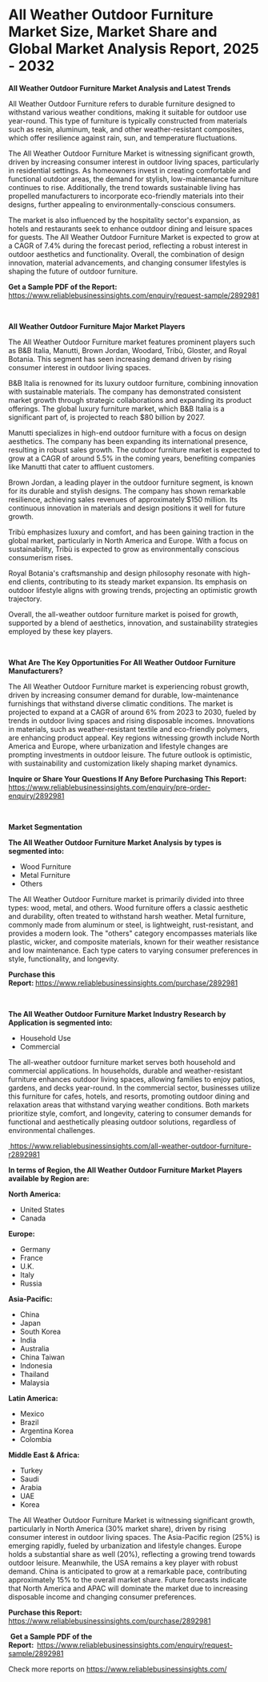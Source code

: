 <p><h1>All Weather Outdoor Furniture Market Size, Market Share and Global Market Analysis Report, 2025 - 2032</h1></p><p><strong>All Weather Outdoor Furniture Market Analysis and Latest Trends</strong></p>
<p><p>All Weather Outdoor Furniture refers to durable furniture designed to withstand various weather conditions, making it suitable for outdoor use year-round. This type of furniture is typically constructed from materials such as resin, aluminum, teak, and other weather-resistant composites, which offer resilience against rain, sun, and temperature fluctuations. </p><p>The All Weather Outdoor Furniture Market is witnessing significant growth, driven by increasing consumer interest in outdoor living spaces, particularly in residential settings. As homeowners invest in creating comfortable and functional outdoor areas, the demand for stylish, low-maintenance furniture continues to rise. Additionally, the trend towards sustainable living has propelled manufacturers to incorporate eco-friendly materials into their designs, further appealing to environmentally-conscious consumers. </p><p>The market is also influenced by the hospitality sector's expansion, as hotels and restaurants seek to enhance outdoor dining and leisure spaces for guests. The All Weather Outdoor Furniture Market is expected to grow at a CAGR of 7.4% during the forecast period, reflecting a robust interest in outdoor aesthetics and functionality. Overall, the combination of design innovation, material advancements, and changing consumer lifestyles is shaping the future of outdoor furniture.</p></p>
<p><strong>Get a Sample PDF of the Report:&nbsp;</strong> <a href="https://www.reliablebusinessinsights.com/enquiry/request-sample/2892981?utm_campaign=3134&utm_medium=2&utm_source=Github&utm_content=ia&utm_term=15032025&utm_id=all-weather-outdoor-furniture">https://www.reliablebusinessinsights.com/enquiry/request-sample/2892981</a></p>
<p>&nbsp;</p>
<p><strong>All Weather Outdoor Furniture Major Market Players</strong></p>
<p><p>The All Weather Outdoor Furniture market features prominent players such as B&B Italia, Manutti, Brown Jordan, Woodard, Tribù, Gloster, and Royal Botania. This segment has seen increasing demand driven by rising consumer interest in outdoor living spaces.</p><p>B&B Italia is renowned for its luxury outdoor furniture, combining innovation with sustainable materials. The company has demonstrated consistent market growth through strategic collaborations and expanding its product offerings. The global luxury furniture market, which B&B Italia is a significant part of, is projected to reach $80 billion by 2027.</p><p>Manutti specializes in high-end outdoor furniture with a focus on design aesthetics. The company has been expanding its international presence, resulting in robust sales growth. The outdoor furniture market is expected to grow at a CAGR of around 5.5% in the coming years, benefiting companies like Manutti that cater to affluent customers.</p><p>Brown Jordan, a leading player in the outdoor furniture segment, is known for its durable and stylish designs. The company has shown remarkable resilience, achieving sales revenues of approximately $150 million. Its continuous innovation in materials and design positions it well for future growth.</p><p>Tribù emphasizes luxury and comfort, and has been gaining traction in the global market, particularly in North America and Europe. With a focus on sustainability, Tribù is expected to grow as environmentally conscious consumerism rises.</p><p>Royal Botania's craftsmanship and design philosophy resonate with high-end clients, contributing to its steady market expansion. Its emphasis on outdoor lifestyle aligns with growing trends, projecting an optimistic growth trajectory.</p><p>Overall, the all-weather outdoor furniture market is poised for growth, supported by a blend of aesthetics, innovation, and sustainability strategies employed by these key players.</p></p>
<p>&nbsp;</p>
<p><strong>What Are The Key Opportunities For All Weather Outdoor Furniture Manufacturers?</strong></p>
<p><p>The All Weather Outdoor Furniture market is experiencing robust growth, driven by increasing consumer demand for durable, low-maintenance furnishings that withstand diverse climatic conditions. The market is projected to expand at a CAGR of around 6% from 2023 to 2030, fueled by trends in outdoor living spaces and rising disposable incomes. Innovations in materials, such as weather-resistant textile and eco-friendly polymers, are enhancing product appeal. Key regions witnessing growth include North America and Europe, where urbanization and lifestyle changes are prompting investments in outdoor leisure. The future outlook is optimistic, with sustainability and customization likely shaping market dynamics.</p></p>
<p><strong>Inquire or Share Your Questions If Any Before Purchasing This Report:</strong> <a href="https://www.reliablebusinessinsights.com/enquiry/pre-order-enquiry/2892981?utm_campaign=3134&utm_medium=2&utm_source=Github&utm_content=ia&utm_term=15032025&utm_id=all-weather-outdoor-furniture">https://www.reliablebusinessinsights.com/enquiry/pre-order-enquiry/2892981</a></p>
<p>&nbsp;</p>
<p><strong>Market Segmentation</strong></p>
<p><strong>The All Weather Outdoor Furniture Market Analysis by types is segmented into:</strong></p>
<p><ul><li>Wood Furniture</li><li>Metal Furniture</li><li>Others</li></ul></p>
<p><p>The All Weather Outdoor Furniture market is primarily divided into three types: wood, metal, and others. Wood furniture offers a classic aesthetic and durability, often treated to withstand harsh weather. Metal furniture, commonly made from aluminum or steel, is lightweight, rust-resistant, and provides a modern look. The "others" category encompasses materials like plastic, wicker, and composite materials, known for their weather resistance and low maintenance. Each type caters to varying consumer preferences in style, functionality, and longevity.</p></p>
<p><strong>Purchase this Report:&nbsp;</strong><a href="https://www.reliablebusinessinsights.com/purchase/2892981?utm_campaign=3134&utm_medium=2&utm_source=Github&utm_content=ia&utm_term=15032025&utm_id=all-weather-outdoor-furniture">https://www.reliablebusinessinsights.com/purchase/2892981</a></p>
<p>&nbsp;</p>
<p><strong>The All Weather Outdoor Furniture Market Industry Research by Application is segmented into:</strong></p>
<p><ul><li>Household Use</li><li>Commercial</li></ul></p>
<p><p>The all-weather outdoor furniture market serves both household and commercial applications. In households, durable and weather-resistant furniture enhances outdoor living spaces, allowing families to enjoy patios, gardens, and decks year-round. In the commercial sector, businesses utilize this furniture for cafes, hotels, and resorts, promoting outdoor dining and relaxation areas that withstand varying weather conditions. Both markets prioritize style, comfort, and longevity, catering to consumer demands for functional and aesthetically pleasing outdoor solutions, regardless of environmental challenges.</p></p>
<p><a href="https://www.reliablebusinessinsights.com/all-weather-outdoor-furniture-r2892981?utm_campaign=3134&utm_medium=2&utm_source=Github&utm_content=ia&utm_term=15032025&utm_id=all-weather-outdoor-furniture">&nbsp;https://www.reliablebusinessinsights.com/all-weather-outdoor-furniture-r2892981</a></p>
<p><strong>In terms of Region, the All Weather Outdoor Furniture Market Players available by Region are:</strong></p>
<p>
    <p> <strong> North America: </strong>
        <ul>
            <li>United States</li>
            <li>Canada</li>
        </ul>
        </p> 
    <p> <strong> Europe: </strong>
        <ul>
            <li>Germany</li>
            <li>France</li>
            <li>U.K.</li>
            <li>Italy</li>
            <li>Russia</li>
        </ul>
        </p> 
    <p> <strong> Asia-Pacific: </strong>
        <ul>
            <li>China</li>
            <li>Japan</li>
            <li>South Korea</li>
            <li>India</li>
            <li>Australia</li>
            <li>China Taiwan</li>
            <li>Indonesia</li>
            <li>Thailand</li>
            <li>Malaysia</li>
        </ul>
        </p> 
    <p> <strong> Latin America: </strong>
        <ul>
            <li>Mexico</li>
            <li>Brazil</li>
            <li>Argentina Korea</li>
            <li>Colombia</li>
        </ul>
        </p> 
    <p> <strong> Middle East & Africa: </strong>
        <ul>
            <li>Turkey</li>
            <li>Saudi</li>
            <li>Arabia</li>
            <li>UAE</li>
            <li>Korea</li>
        </ul>
    </p>
    </p>
<p><p>The All Weather Outdoor Furniture Market is witnessing significant growth, particularly in North America (30% market share), driven by rising consumer interest in outdoor living spaces. The Asia-Pacific region (25%) is emerging rapidly, fueled by urbanization and lifestyle changes. Europe holds a substantial share as well (20%), reflecting a growing trend towards outdoor leisure. Meanwhile, the USA remains a key player with robust demand. China is anticipated to grow at a remarkable pace, contributing approximately 15% to the overall market share. Future forecasts indicate that North America and APAC will dominate the market due to increasing disposable income and changing consumer preferences.</p></p>
<p><strong>Purchase this Report: </strong><a href="https://www.reliablebusinessinsights.com/purchase/2892981?utm_campaign=3134&utm_medium=2&utm_source=Github&utm_content=ia&utm_term=15032025&utm_id=all-weather-outdoor-furniture">https://www.reliablebusinessinsights.com/purchase/2892981</a></p>
<p>&nbsp;<strong>Get a Sample PDF of the Report:&nbsp;&nbsp;</strong><a href="https://www.reliablebusinessinsights.com/enquiry/request-sample/2892981?utm_campaign=3134&utm_medium=2&utm_source=Github&utm_content=ia&utm_term=15032025&utm_id=all-weather-outdoor-furniture">https://www.reliablebusinessinsights.com/enquiry/request-sample/2892981</a></p>
<p><strong></strong></p>
<p>Check more reports on <a href="https://www.reliablebusinessinsights.com/?utm_campaign=3134&utm_medium=2&utm_source=Github&utm_content=ia&utm_term=15032025&utm_id=all-weather-outdoor-furniture">https://www.reliablebusinessinsights.com/</a></p>